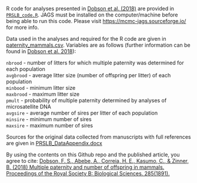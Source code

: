 <!--- Readme for Dobson et al. 2018 in Proceedings: Biological Sciences --->

R code for analyses presented in [Dobson et al. (2018)](https://doi.org/10.1098/rspb.2018.2042) are provided in [`PRSLB_code.R`](PRSLB_code.R).
JAGS must be installed on the computer/machine before being able to run this code. Please visit https://mcmc-jags.sourceforge.io/ for more info.

Data used in the analyses and required for the R code are given in [paternity_mammals.csv](paternity_mammals.csv).
Variables are as follows (further information can be found in [Dobson et al. 2018](https://doi.org/10.1098/rspb.2018.2042)):  

`nbrood` - number of litters for which multiple paternity was determined for each population  
`avgbrood` - average litter size (number of offspring per litter) of each population  
`minbood` - minimum litter size  
`maxbrood` - maximum litter size  
`pmult` - probability of multiple paternity determined by analyses of microsatellite DNA  
`avgsire` - average number of sires per litter of each population  
`minsire` - minimum number of sires  
`maxsire` - maximum number of sires  

Sources for the original data collected from manuscripts with full references are given in [PRSLB_DataAppendix.docx](PRSLB_DataAppendix.docx)


By using the contents on this Github repo and the published article, you agree to cite:
[Dobson, F. S., Abebe, A., Correia, H. E., Kasumo, C., & Zinner, B. (2018) Multiple paternity and number of offspring in mammals. Proceedings of the Royal Society B: Biological Sciences. 285(1891).](https://doi.org/10.1098/rspb.2018.2042)
